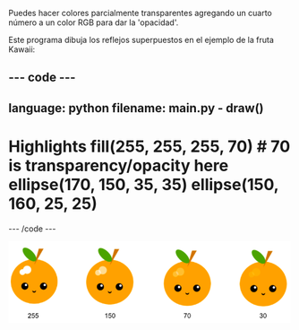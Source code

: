 Puedes hacer colores parcialmente transparentes agregando un cuarto número a un color RGB para dar la 'opacidad'.

Este programa dibuja los reflejos superpuestos en el ejemplo de la fruta Kawaii:

--- code ---
---
language: python
filename: main.py - draw()
---

  # Highlights fill(255, 255, 255, 70) # 70 is transparency/opacity here ellipse(170, 150, 35, 35) ellipse(150, 160, 25, 25)

--- /code ---

![imagen de fruta kawaii con reflejos en diferentes opacidades: 30, 70, 150, 255. 30 es más opaco y 255 es menos opaco](images/opacity.png)

